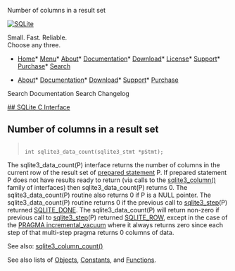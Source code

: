 




Number of columns in a result set




[![SQLite](../images/sqlite370_banner.gif)](../index.html)


Small. Fast. Reliable.  
Choose any three.


* [Home](../index.html)* [Menu](javascript:void(0))* [About](../about.html)* [Documentation](../docs.html)* [Download](../download.html)* [License](../copyright.html)* [Support](../support.html)* [Purchase](../prosupport.html)* [Search](javascript:void(0))




* [About](../about.html)* [Documentation](../docs.html)* [Download](../download.html)* [Support](../support.html)* [Purchase](../prosupport.html)






Search Documentation
Search Changelog









[## SQLite C Interface](../c3ref/intro.html)
## Number of columns in a result set




> ```
> 
> int sqlite3_data_count(sqlite3_stmt *pStmt);
> 
> ```



The sqlite3\_data\_count(P) interface returns the number of columns in the
current row of the result set of [prepared statement](../c3ref/stmt.html) P.
If prepared statement P does not have results ready to return
(via calls to the [sqlite3\_column()](../c3ref/column_blob.html) family of
interfaces) then sqlite3\_data\_count(P) returns 0\.
The sqlite3\_data\_count(P) routine also returns 0 if P is a NULL pointer.
The sqlite3\_data\_count(P) routine returns 0 if the previous call to
[sqlite3\_step](../c3ref/step.html)(P) returned [SQLITE\_DONE](../rescode.html#done). The sqlite3\_data\_count(P)
will return non\-zero if previous call to [sqlite3\_step](../c3ref/step.html)(P) returned
[SQLITE\_ROW](../rescode.html#row), except in the case of the [PRAGMA incremental\_vacuum](../pragma.html#pragma_incremental_vacuum)
where it always returns zero since each step of that multi\-step
pragma returns 0 columns of data.


See also: [sqlite3\_column\_count()](../c3ref/column_count.html)


See also lists of
 [Objects](../c3ref/objlist.html),
 [Constants](../c3ref/constlist.html), and
 [Functions](../c3ref/funclist.html).



